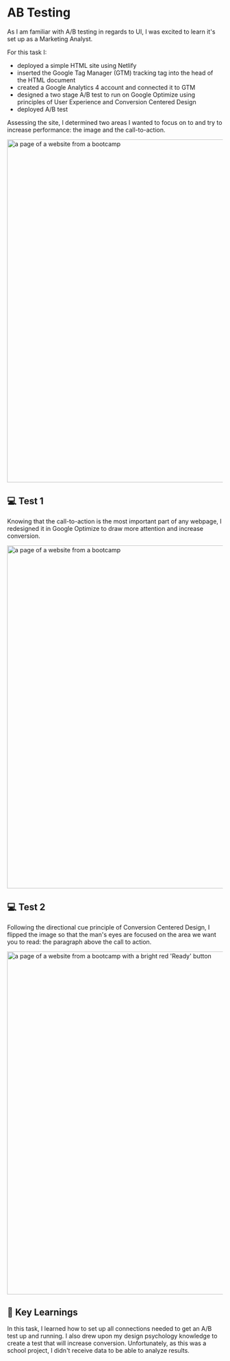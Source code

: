 # AB Testing

As I am familiar with A/B testing in regards to UI, I was excited to learn it's set up as a Marketing Analyst.

For this task I:
- deployed a simple HTML site using Netlify
- inserted the Google Tag Manager (GTM) tracking tag into the head of the HTML document
- created a Google Analytics 4 account and connected it to GTM
- designed a two stage A/B test to run on Google Optimize using principles of User Experience and Conversion Centered Design
- deployed A/B test

Assessing the site, I determined two areas I wanted to focus on to and try to increase performance: the image and the call-to-action.

<img width="800" alt="a page of a website from a bootcamp" src="https://github.com/AprilMelnick/A-B-Testing/assets/132557396/e3d0fa0e-561b-4ed0-af60-64552e9e0294">

## 💻 Test 1 

Knowing that the call-to-action is the most important part of any webpage, I redesigned it in Google Optimize to draw more attention and increase conversion.

<img width="800" alt="a page of a website from a bootcamp" src="https://github.com/AprilMelnick/A-B-Testing/assets/132557396/53c1db35-1044-4ac5-a52c-19133239d974">


## 💻 Test 2

Following the directional cue principle of Conversion Centered Design, I flipped the image so that the man's eyes are focused on the area we want you to read: the paragraph above the call to action.

<img width="800" alt="a page of a website from a bootcamp with a bright red 'Ready' button" src="https://github.com/AprilMelnick/A-B-Testing/assets/132557396/901de185-9801-4ce4-aaaf-8bcae4c19cbe">

## 🏁 Key Learnings

In this task, I learned how to set up all connections needed to get an A/B test up and running. I also drew upon my design psychology knowledge to create a test that will increase conversion. Unfortunately, as this was a school project, I didn't receive data to be able to analyze results.

